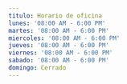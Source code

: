 ```yaml
---
titulo: Horario de oficina
lunes: '08:00 AM - 6:00 PM'
martes: '08:00 AM - 6:00 PM'
miercoles: '08:00 AM - 6:00 PM'
jueves: '08:00 AM - 6:00 PM'
viernes: '08:00 AM - 6:00 PM'
sabado: '08:00 AM - 6:00 PM'
domingo: Cerrado
---
```


